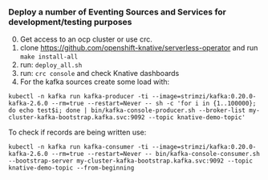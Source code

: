 ### Deploy a number of Eventing Sources and Services for development/testing purposes

0. Get access to an ocp cluster or use crc.
1. clone https://github.com/openshift-knative/serverless-operator and run `make install-all`
2. run: `deploy_all.sh`
3. run: `crc console` and check Knative dashboards
4. For the kafka sources create some load with:
```
kubectl -n kafka run kafka-producer -ti --image=strimzi/kafka:0.20.0-kafka-2.6.0 --rm=true --restart=Never -- sh -c 'for i in {1..100000}; do echo test$i; done | bin/kafka-console-producer.sh --broker-list my-cluster-kafka-bootstrap.kafka.svc:9092 --topic knative-demo-topic'
```
To check if records are being written use:
```
kubectl -n kafka run kafka-consumer -ti --image=strimzi/kafka:0.20.0-kafka-2.6.0 --rm=true --restart=Never -- bin/kafka-console-consumer.sh --bootstrap-server my-cluster-kafka-bootstrap.kafka.svc:9092 --topic knative-demo-topic --from-beginning
```
